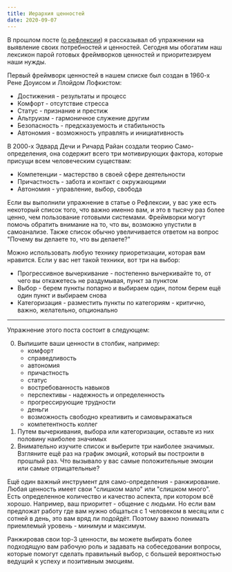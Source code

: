 ```yaml
---
title: Иерархия ценностей
date: 2020-09-07
---
```


В прошлом посте ([о рефлексии](/reflection)) я рассказывал об упражнении на выявление своих потребностей и ценностей. Сегодня мы обогатим наш лексикон парой готовых фреймворков ценностей и приоритезируем наши нужды.

Первый фреймворк ценностей в нашем списке был создан в 1960-х Рене Доуисом и Ллойдом Лофкистом:

- Достижения - результаты и процесс
- Комфорт - отсутствие стресса
- Статус - признание и престиж
- Альтруизм - гармоничное служение другим
- Безопасность - предсказуемость и стабильность
- Автономия - возможность управлять и инициативность

В 2000-х Эдвард Дечи и Ричард Райан создали теорию Само-определения, она содержит всего три мотивирующих фактора, которые присущи всем человеческим существам:

- Компетенции - мастерство в своей сфере деятельности
- Причастность - забота и контакт с окружающими
- Автономия - управление, выбор, свобода

Если вы выполнили упражнение в статье о Рефлексии, у вас уже есть некоторый список того, что важно именно вам, и это в тысячу раз более ценно, чем пользование готовыми системами. Фреймворки могут помочь обратить внимание на то, что вы, возможно упустили в самоанализе. Также список обычно увеличивается ответом на вопрос "Почему вы делаете то, что вы делаете?"

Можно использовать любую технику приоретизации, которая вам нравится. Если у вас нет такой техники, вот три на выбор:
- Прогрессивное вычеркивание - постепенно вычеркивайте то, от чего вы откажетесь не раздумывая, пункт за пунктом
- Выбор - берем пункты попарно и выбираем один, потом берем ещё один пункт и выбираем снова
- Категоризация - разместить пункты по категориям - критично, важно, желательно, опционально


***

Упражнение этого поста состоит в следующем:

0. Выпишите ваши ценности в столбик, например:
    - комфорт
    - справедливость
    - автономия
    - причастность
    - статус
    - востребованность навыков
    - перспективы - надежность и определенность
    - прогрессирующие трудности
    - деньги
    - возможность свободно креативить и самовыражаться
    - компетентность коллег
1. Путем вычеркивания, выбора или категоризации, оставьте из них половину наиболее значимых
3. Внимательно изучите список и выберите три наиболее значимых. Взгляните ещё раз на график эмоций, который вы построили в прошлый раз. Что вызывало у вас самые положительные эмоции или самые отрицательные? 

Ещё один важный инструмент для само-определения - ранжирование. Любая ценность имеет свои "слишком мало" или "слишком много". Есть определенное количество и качество аспекта, при котором всё хорошо. Например, ваш приоритет - общение с людьми. Но если вам предложат работу где вам нужно общаться с 1 человеком в месяц или с сотней в день, это вам вряд ли подойдёт. Поэтому важно понимать приемлемый уровень - минимум и максимум.

Ранжировав свои top-3 ценности, вы можете выбирать более подходящую вам рабочую роль и задавать на собеседовании вопросы, которые помогут сделать правильный выбор, с большей вероятностью ведущий к успеху и позитивным эмоциям.
